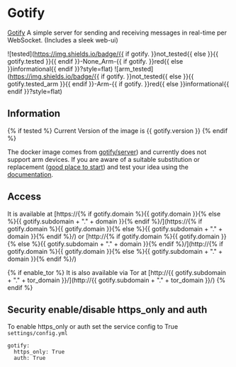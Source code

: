 # Gotify

[Gotify](https://github.com/gotify/server) A simple server for sending and receiving messages in real-time per WebSocket. (Includes a sleek web-ui)

![tested](https://img.shields.io/badge/{{ if gotify. }}not_tested{{ else }}{{ gotify.tested }}{{ endif }}-None_Arm-{{ if gotify. }}red{{ else }}informational{{ endif }}?style=flat)
![arm_tested](https://img.shields.io/badge/{{ if gotify. }}not_tested{{ else }}{{ gotify.tested_arm }}{{ endif }}-Arm-{{ if gotify. }}red{{ else }}informational{{ endif }}?style=flat)

## Information

{% if tested %}
Current Version of the image is {{ gotify.version }}
{% endif %}

The docker image comes from [gotify/server](https://hub.docker.com/r/gotify/server))
and currently does not support arm devices.
If you are aware of a suitable substitution or replacement ([good place to start](https://hub.docker.com/search?q=gotify%2Fserver&type=image&architecture=arm%2Carm64)) and test your idea using the [documentation](dev/Adding-Services.md).

## Access

It is available at [https://{% if gotify.domain %}{{ gotify.domain }}{% else %}{{ gotify.subdomain + "." + domain }}{% endif %}/](https://{% if gotify.domain %}{{ gotify.domain }}{% else %}{{ gotify.subdomain + "." + domain }}{% endif %}/) or [http://{% if gotify.domain %}{{ gotify.domain }}{% else %}{{ gotify.subdomain + "." + domain }}{% endif %}/](http://{% if gotify.domain %}{{ gotify.domain }}{% else %}{{ gotify.subdomain + "." + domain }}{% endif %}/)

{% if enable_tor %}
It is also available via Tor at [http://{{ gotify.subdomain + "." + tor_domain }}/](http://{{ gotify.subdomain + "." + tor_domain }}/)
{% endif %}

## Security enable/disable https_only and auth

To enable https_only or auth set the service config to True
`settings/config.yml`

```
gotify:
  https_only: True
  auth: True
```
